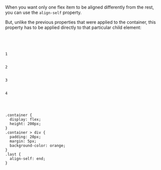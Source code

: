 When you want only one
flex item to be aligned
differently from the rest,
you can use the `align-self` property.

But, unlike the previous properties
that were applied to the container,
this property has to be applied
directly to that particular child element:

<codeblock language="css" type="lesson">
<code>
<panel language="html">
<div class="container">
  <div>1</div>
  <div>2</div>
  <div>3</div>
  <div class="last">4</div>
</div>
</panel>
<panel language="css">
.container {
  display: flex;
  height: 200px;
}
.container > div {
  padding: 20px;
  margin: 5px;
  background-color: orange;
}
.last {
  align-self: end;
}
</panel>
</code>
</codeblock>